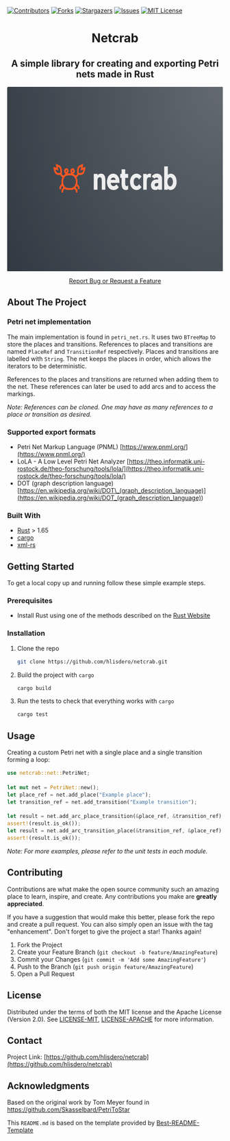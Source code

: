 <!-- PROJECT SHIELDS -->
[![Contributors][contributors-shield]][contributors-url]
[![Forks][forks-shield]][forks-url]
[![Stargazers][stars-shield]][stars-url]
[![Issues][issues-shield]][issues-url]
[![MIT License][license-shield]][license-url]

<div align="center">
<h1 align="center">Netcrab</h1>

## A simple library for creating and exporting Petri nets made in Rust

<img align="center" width="655" height="431" src="images/logo.png">

[Report Bug or Request a Feature](https://github.com/hlisdero/netcrab/issues)

</div>

## About The Project

### Petri net implementation

The main implementation is found in `petri_net.rs`. It uses two `BTreeMap` to store the places and transitions. References to places and transitions are named `PlaceRef` and `TransitionRef` respectively. Places and transitions are labelled with `String`. The net keeps the places in order, which allows the iterators to be deterministic.

References to the places and transitions are returned when adding them to the net. These references can later be used to add arcs and to access the markings.

_Note: References can be cloned. One may have as many references to a place or transition as desired._

### Supported export formats

- Petri Net Markup Language (PNML) [https://www.pnml.org/](https://www.pnml.org/)
- LoLA - A Low Level Petri Net Analyzer [https://theo.informatik.uni-rostock.de/theo-forschung/tools/lola/](https://theo.informatik.uni-rostock.de/theo-forschung/tools/lola/)
- DOT (graph description language) [https://en.wikipedia.org/wiki/DOT\_(graph_description_language)](<https://en.wikipedia.org/wiki/DOT_(graph_description_language)>)

### Built With

- [Rust](https://www.rust-lang.org/) > 1.65
- [cargo](https://doc.rust-lang.org/cargo/)
- [xml-rs](https://docs.rs/xml-rs/latest/xml/)

## Getting Started

To get a local copy up and running follow these simple example steps.

### Prerequisites

- Install Rust using one of the methods described on the [Rust Website](https://www.rust-lang.org/tools/install)

### Installation

1. Clone the repo

   ```sh
   git clone https://github.com/hlisdero/netcrab.git
   ```

2. Build the project with `cargo`

   ```sh
   cargo build
   ```

3. Run the tests to check that everything works with `cargo`

   ```sh
   cargo test
   ```

## Usage

Creating a custom Petri net with a single place and a single transition forming a loop:

```rust
use netcrab::net::PetriNet;

let mut net = PetriNet::new();
let place_ref = net.add_place("Example place");
let transition_ref = net.add_transition("Example transition");

let result = net.add_arc_place_transition(&place_ref, &transition_ref);
assert!(result.is_ok());
let result = net.add_arc_transition_place(&transition_ref, &place_ref);
assert!(result.is_ok());
```

_Note: For more examples, please refer to the unit tests in each module._

## Contributing

Contributions are what make the open source community such an amazing place to learn, inspire, and create. Any contributions you make are **greatly appreciated**.

If you have a suggestion that would make this better, please fork the repo and create a pull request. You can also simply open an issue with the tag "enhancement".
Don't forget to give the project a star! Thanks again!

1. Fork the Project
2. Create your Feature Branch (`git checkout -b feature/AmazingFeature`)
3. Commit your Changes (`git commit -m 'Add some AmazingFeature'`)
4. Push to the Branch (`git push origin feature/AmazingFeature`)
5. Open a Pull Request

## License

Distributed under the terms of both the MIT license and the Apache License (Version 2.0). See [LICENSE-MIT](./LICENSE-MIT), [LICENSE-APACHE](./LICENSE-APACHE) for more information.

## Contact

Project Link: [https://github.com/hlisdero/netcrab](https://github.com/hlisdero/netcrab)

## Acknowledgments

Based on the original work by Tom Meyer found in <https://github.com/Skasselbard/PetriToStar>

This `README.md` is based on the template provided by [Best-README-Template](https://github.com/othneildrew/Best-README-Template)

<!-- MARKDOWN LINKS & IMAGES -->
<!-- https://www.markdownguide.org/basic-syntax/#reference-style-links -->
[contributors-shield]: https://img.shields.io/github/contributors/hlisdero/netcrab.svg?style=for-the-badge
[contributors-url]: https://github.com/hlisdero/netcrab/graphs/contributors
[forks-shield]: https://img.shields.io/github/forks/hlisdero/netcrab.svg?style=for-the-badge
[forks-url]: https://github.com/hlisdero/netcrab/network/members
[stars-shield]: https://img.shields.io/github/stars/hlisdero/netcrab.svg?style=for-the-badge
[stars-url]: https://github.com/hlisdero/netcrab/stargazers
[issues-shield]: https://img.shields.io/github/issues/hlisdero/netcrab.svg?style=for-the-badge
[issues-url]: https://github.com/hlisdero/netcrab/issues
[license-shield]: https://img.shields.io/github/license/hlisdero/netcrab.svg?style=for-the-badge
[license-url]: https://github.com/hlisdero/netcrab/blob/master/LICENSE.txt
